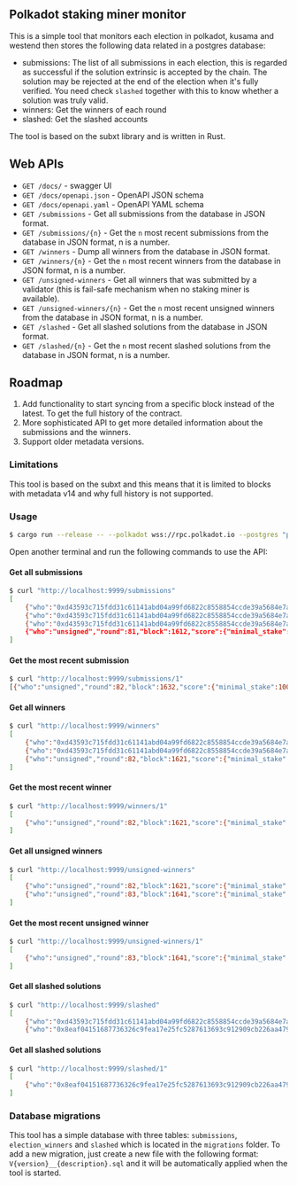 ## Polkadot staking miner monitor

This is a simple tool that monitors each election in polkadot, kusama and westend 
then stores the following data related in a postgres database:
- submissions: The list of all submissions in each election, this is regarded 
  as successful if the solution extrinsic is accepted by the chain. The solution may
  be rejected at the end of the election when it's fully verified. You need check `slashed`
  together with this to know whether a solution was truly valid.
- winners: Get the winners of each round
- slashed: Get the slashed accounts

The tool is based on the subxt library and is written in Rust.

## Web APIs
- `GET /docs/` - swagger UI
- `GET /docs/openapi.json` - OpenAPI JSON schema
- `GET /docs/openapi.yaml` - OpenAPI YAML schema
- `GET /submissions` - Get all submissions from the database in JSON format.
- `GET /submissions/{n}` - Get the `n` most recent submissions from the database in JSON format, n is a number.
- `GET /winners` - Dump all winners from the database in JSON format.
- `GET /winners/{n}` - Get the `n` most recent winners from the database in JSON format, n is a number.
- `GET /unsigned-winners` - Get all winners that was submitted by a validator (this is fail-safe mechanism when no staking miner is available).
- `GET /unsigned-winners/{n}` - Get the `n` most recent unsigned winners from the database in JSON format, n is a number.
- `GET /slashed` - Get all slashed solutions from the database in JSON format.
- `GET /slashed/{n}` - Get the `n` most recent slashed solutions from the database in JSON format, n is a number.

## Roadmap

1. Add functionality to start syncing from a specific block instead of the latest. To get the full history of the contract.
2. More sophisticated API to get more detailed information about the submissions and the winners.
3. Support older metadata versions.

### Limitations

This tool is based on the subxt and this means that it is limited to blocks with metadata v14
and why full history is not supported.

### Usage

```bash
$ cargo run --release -- --polkadot wss://rpc.polkadot.io --postgres "postgresql://user:pwd@localhost/polkadot"
```

Open another terminal and run the following commands to use the API:

#### Get all submissions

```bash
$ curl "http://localhost:9999/submissions"
[
    {"who":"0xd43593c715fdd31c61141abd04a99fd6822c8558854ccde39a5684e7a56da27d","round":79,"block":1564,"score":{"minimal_stake":100000000000000,"sum_stake":100000000000000,"sum_stake_squared":10000000000000000000000000000},"success":true},
    {"who":"0xd43593c715fdd31c61141abd04a99fd6822c8558854ccde39a5684e7a56da27d","round":80,"block":1584,"score":{"minimal_stake":100000000000000,"sum_stake":100000000000000,"sum_stake_squared":10000000000000000000000000000},"success":true},
    {"who":"0xd43593c715fdd31c61141abd04a99fd6822c8558854ccde39a5684e7a56da27d","round":81,"block":1604,"score":{"minimal_stake":340282366920938463463374607431768211455,"sum_stake":340282366920938463463374607431768211455,"sum_stake_squared":340282366920938463463374607431768211455},"success":true},
    {"who":"unsigned","round":81,"block":1612,"score":{"minimal_stake":100000000000000,"sum_stake":100000000000000,"sum_stake_squared":10000000000000000000000000000},"success":true}
]
```

#### Get the most recent submission
```bash
$ curl "http://localhost:9999/submissions/1"
[{"who":"unsigned","round":82,"block":1632,"score":{"minimal_stake":100000000000000,"sum_stake":100000000000000,"sum_stake_squared":10000000000000000000000000000},"success":true}]
```

#### Get all winners

```bash
$ curl "http://localhost:9999/winners"
[
    {"who":"0xd43593c715fdd31c61141abd04a99fd6822c8558854ccde39a5684e7a56da27d","round":80,"block":1581,"score":{"minimal_stake":100000000000000,"sum_stake":100000000000000,"sum_stake_squared":10000000000000000000000000000}},
    {"who":"0xd43593c715fdd31c61141abd04a99fd6822c8558854ccde39a5684e7a56da27d","round":81,"block":1601,"score":{"minimal_stake":100000000000000,"sum_stake":100000000000000,"sum_stake_squared":10000000000000000000000000000}},
    {"who":"unsigned","round":82,"block":1621,"score":{"minimal_stake":100000000000000,"sum_stake":100000000000000,"sum_stake_squared":10000000000000000000000000000}}
]
```

#### Get the most recent winner

```bash
$ curl "http://localhost:9999/winners/1"
[
    {"who":"unsigned","round":82,"block":1621,"score":{"minimal_stake":100000000000000,"sum_stake":100000000000000,"sum_stake_squared":10000000000000000000000000000}}
]
```

#### Get all unsigned winners

```bash
$ curl "http://localhost:9999/unsigned-winners"
[
    {"who":"unsigned","round":82,"block":1621,"score":{"minimal_stake":100000000000000,"sum_stake":100000000000000,"sum_stake_squared":10000000000000000000000000000}},
    {"who":"unsigned","round":83,"block":1641,"score":{"minimal_stake":100000000000000,"sum_stake":100000000000000,"sum_stake_squared":10000000000000000000000000000}}
]
```

#### Get the most recent unsigned winner

```bash
$ curl "http://localhost:9999/unsigned-winners/1"
[
    {"who":"unsigned","round":83,"block":1641,"score":{"minimal_stake":100000000000000,"sum_stake":100000000000000,"sum_stake_squared":10000000000000000000000000000}}
]
```

#### Get all slashed solutions

```bash
$ curl "http://localhost:9999/slashed"
[
    {"who":"0xd43593c715fdd31c61141abd04a99fd6822c8558854ccde39a5684e7a56da27d","round":81,"block":1611,"amount":"2000034179670"},
    {"who":"0x8eaf04151687736326c9fea17e25fc5287613693c912909cb226aa4794f26a48","round":85,"block":1691,"amount":"2000034179670"}]
```

#### Get all slashed solutions

```bash
$ curl "http://localhost:9999/slashed/1"
[
    {"who":"0x8eaf04151687736326c9fea17e25fc5287613693c912909cb226aa4794f26a48","round":85,"block":1691,"amount":"2000034179670"}
]
```

### Database migrations

This tool has a simple database with three tables: `submissions`, `election_winners` and `slashed` which is located in the `migrations` folder.
To add a new migration, just create a new file with the following format: `V{version}__{description}.sql` and it will be automatically applied when the tool is started.